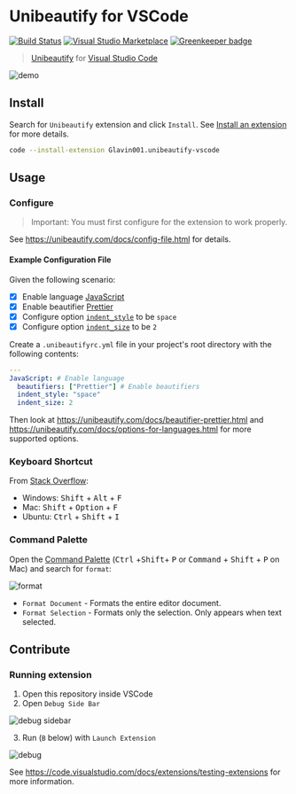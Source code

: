 # Unibeautify for VSCode

[![Build Status](https://travis-ci.com/Unibeautify/vscode.svg?branch=master)](https://travis-ci.com/Unibeautify/vscode) [![Visual Studio Marketplace](https://img.shields.io/vscode-marketplace/d/Glavin001.unibeautify-vscode.svg)](https://marketplace.visualstudio.com/items?itemName=Glavin001.unibeautify-vscode) [![Greenkeeper badge](https://badges.greenkeeper.io/Unibeautify/vscode.svg)](https://greenkeeper.io/)

> [Unibeautify](https://unibeautify.com/) for [Visual Studio Code](https://code.visualstudio.com/)

![demo](https://user-images.githubusercontent.com/1885333/37237670-0f06fcde-23ed-11e8-9200-4d2089323fe1.gif)

## Install

Search for `Unibeautify` extension and click `Install`.
See [Install an extension](https://code.visualstudio.com/docs/editor/extension-gallery#_install-an-extension) for more details.

```bash
code --install-extension Glavin001.unibeautify-vscode
```

## Usage

### Configure

> Important: You must first configure for the extension to work properly.

See https://unibeautify.com/docs/config-file.html for details.

#### Example Configuration File

Given the following scenario:
- [x] Enable language [JavaScript](https://unibeautify.com/docs/language-javascript.html)
- [x] Enable beautifier [Prettier](https://unibeautify.com/docs/beautifier-prettier.html)
- [x] Configure option [`indent_style`](https://unibeautify.com/docs/option-indent-style.html) to be `space`
- [x] Configure option [`indent_size`](https://unibeautify.com/docs/option-indent-size.html) to be `2`

Create a `.unibeautifyrc.yml` file in your project's root directory with the following contents:


```yaml
---
JavaScript: # Enable language
  beautifiers: ["Prettier"] # Enable beautifiers
  indent_style: "space"
  indent_size: 2
```

Then look at https://unibeautify.com/docs/beautifier-prettier.html and https://unibeautify.com/docs/options-for-languages.html for more supported options.

### Keyboard Shortcut

From [Stack Overflow](https://stackoverflow.com/a/29973358/2578205):

- Windows: <kbd>Shift</kbd> + <kbd>Alt</kbd> + <kbd>F</kbd>
- Mac: <kbd>Shift</kbd> + <kbd>Option</kbd> + <kbd>F</kbd>
- Ubuntu: <kbd>Ctrl</kbd> + <kbd>Shift</kbd> + <kbd>I</kbd>

### Command Palette

Open the [Command Palette](https://code.visualstudio.com/docs/getstarted/userinterface#_command-palette) (<kbd>Ctrl</kbd> +<kbd>Shift</kbd>+ <kbd>P</kbd> or <kbd>Command</kbd> + <kbd>Shift</kbd> + <kbd>P</kbd> on Mac) and search for `format`:

![format](https://user-images.githubusercontent.com/1885333/37503575-f6c0092a-28b7-11e8-9bf6-6573d3eab76c.png)

- `Format Document` - Formats the entire editor document.
- `Format Selection` - Formats only the selection. Only appears when text selected.

## Contribute

### Running extension

1. Open this repository inside VSCode
2. Open `Debug Side Bar`

![debug sidebar](https://msdnshared.blob.core.windows.net/media/2016/10/image364.png)

3. Run (`B` below) with `Launch Extension`

![debug](https://code.visualstudio.com/assets/docs/editor/debugging/debugging_hero.png)

See https://code.visualstudio.com/docs/extensions/testing-extensions for more information.
